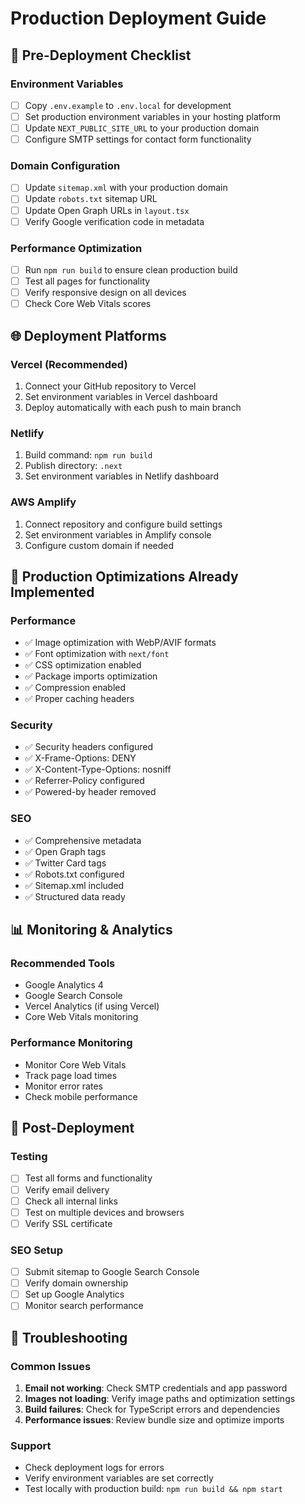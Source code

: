 # Production Deployment Guide

## 🚀 Pre-Deployment Checklist

### Environment Variables
- [ ] Copy `.env.example` to `.env.local` for development
- [ ] Set production environment variables in your hosting platform
- [ ] Update `NEXT_PUBLIC_SITE_URL` to your production domain
- [ ] Configure SMTP settings for contact form functionality

### Domain Configuration
- [ ] Update `sitemap.xml` with your production domain
- [ ] Update `robots.txt` sitemap URL
- [ ] Update Open Graph URLs in `layout.tsx`
- [ ] Verify Google verification code in metadata

### Performance Optimization
- [ ] Run `npm run build` to ensure clean production build
- [ ] Test all pages for functionality
- [ ] Verify responsive design on all devices
- [ ] Check Core Web Vitals scores

## 🌐 Deployment Platforms

### Vercel (Recommended)
1. Connect your GitHub repository to Vercel
2. Set environment variables in Vercel dashboard
3. Deploy automatically with each push to main branch

### Netlify
1. Build command: `npm run build`
2. Publish directory: `.next`
3. Set environment variables in Netlify dashboard

### AWS Amplify
1. Connect repository and configure build settings
2. Set environment variables in Amplify console
3. Configure custom domain if needed

## 🔧 Production Optimizations Already Implemented

### Performance
- ✅ Image optimization with WebP/AVIF formats
- ✅ Font optimization with `next/font`
- ✅ CSS optimization enabled
- ✅ Package imports optimization
- ✅ Compression enabled
- ✅ Proper caching headers

### Security
- ✅ Security headers configured
- ✅ X-Frame-Options: DENY
- ✅ X-Content-Type-Options: nosniff
- ✅ Referrer-Policy configured
- ✅ Powered-by header removed

### SEO
- ✅ Comprehensive metadata
- ✅ Open Graph tags
- ✅ Twitter Card tags
- ✅ Robots.txt configured
- ✅ Sitemap.xml included
- ✅ Structured data ready

## 📊 Monitoring & Analytics

### Recommended Tools
- Google Analytics 4
- Google Search Console
- Vercel Analytics (if using Vercel)
- Core Web Vitals monitoring

### Performance Monitoring
- Monitor Core Web Vitals
- Track page load times
- Monitor error rates
- Check mobile performance

## 🔄 Post-Deployment

### Testing
- [ ] Test all forms and functionality
- [ ] Verify email delivery
- [ ] Check all internal links
- [ ] Test on multiple devices and browsers
- [ ] Verify SSL certificate

### SEO Setup
- [ ] Submit sitemap to Google Search Console
- [ ] Verify domain ownership
- [ ] Set up Google Analytics
- [ ] Monitor search performance

## 🚨 Troubleshooting

### Common Issues
1. **Email not working**: Check SMTP credentials and app password
2. **Images not loading**: Verify image paths and optimization settings
3. **Build failures**: Check for TypeScript errors and dependencies
4. **Performance issues**: Review bundle size and optimize imports

### Support
- Check deployment logs for errors
- Verify environment variables are set correctly
- Test locally with production build: `npm run build && npm start`